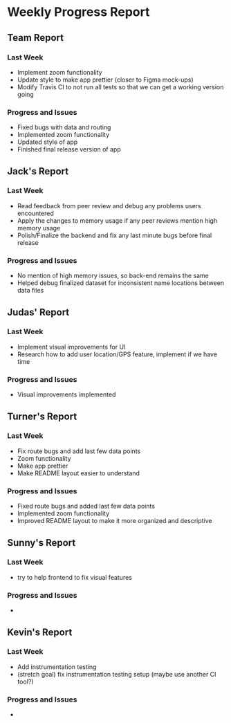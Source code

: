# Weekly Progress Report
## Team Report
### Last Week
* Implement zoom functionality
* Update style to make app prettier (closer to Figma mock-ups)
* Modify Travis CI to not run all tests so that we can get a working version going
### Progress and Issues
* Fixed bugs with data and routing
* Implemented zoom functionality
* Updated style of app
* Finished final release version of app
## Jack's Report
### Last Week
* Read feedback from peer review and debug any problems users encountered
* Apply the changes to memory usage if any peer reviews mention high memory usage
* Polish/Finalize the backend and fix any last minute bugs before final release
### Progress and Issues
* No mention of high memory issues, so back-end remains the same
* Helped debug finalized dataset for inconsistent name locations between data files
## Judas' Report
### Last Week
* Implement visual improvements for UI
* Research how to add user location/GPS feature, implement if we have time
### Progress and Issues
* Visual improvements implemented
## Turner's Report
### Last Week
* Fix route bugs and add last few data points
* Zoom functionality
* Make app prettier
* Make README layout easier to understand
### Progress and Issues
* Fixed route bugs and added last few data points
* Implemented zoom functionality
* Improved README layout to make it more organized and descriptive
## Sunny's Report
### Last Week
* try to help frontend to fix visual features
### Progress and Issues
* 
## Kevin's Report
### Last Week
* Add instrumentation testing
* (stretch goal) fix instrumentation testing setup (maybe use another CI tool?)
### Progress and Issues
* 
